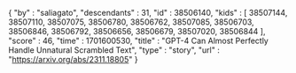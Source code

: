 {
  "by" : "saliagato",
  "descendants" : 31,
  "id" : 38506140,
  "kids" : [ 38507144, 38507110, 38507075, 38506780, 38506762, 38507085, 38506703, 38506846, 38506792, 38506656, 38506679, 38507020, 38506844 ],
  "score" : 46,
  "time" : 1701600530,
  "title" : "GPT-4 Can Almost Perfectly Handle Unnatural Scrambled Text",
  "type" : "story",
  "url" : "https://arxiv.org/abs/2311.18805"
}
